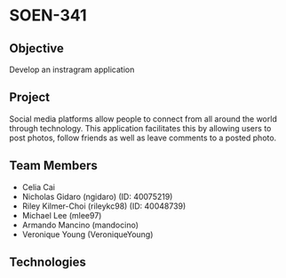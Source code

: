 # SOEN-341

## Objective
Develop an instragram application

## Project
Social media platforms allow people to connect from all around the world through technology. This application
facilitates this by allowing users to post photos, follow friends as well as leave comments to a posted photo. 

## Team Members
- Celia Cai
- Nicholas Gidaro (ngidaro) (ID: 40075219)
- Riley Kilmer-Choi (rileykc98) (ID: 40048739)
- Michael Lee (mlee97)
- Armando Mancino (mandocino)
- Veronique Young (VeroniqueYoung)


## Technologies